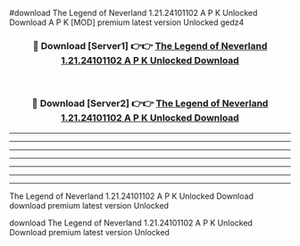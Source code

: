 #download The Legend of Neverland 1.21.24101102 A P K Unlocked Download A P K [MOD] premium latest version Unlocked gedz4 



<div align="center">
<h3>🔴 Download [Server1] 👉👉 <a href="https://apkdownload-94cd0.web.app/">The Legend of Neverland 1.21.24101102 A P K Unlocked Download</a></h3><br>

<h3>🔴 Download [Server2] 👉👉 <a href="https://apkdownload-94cd0.web.app/">The Legend of Neverland 1.21.24101102 A P K Unlocked Download</a></h3>
</div>





----------------------------------------------------------

----------------------------------------------------------

----------------------------------------------------------

----------------------------------------------------------

----------------------------------------------------------

----------------------------------------------------------

----------------------------------------------------------

The Legend of Neverland 1.21.24101102 A P K Unlocked Download download premium latest version Unlocked

download The Legend of Neverland 1.21.24101102 A P K Unlocked Download premium latest version Unlocked
